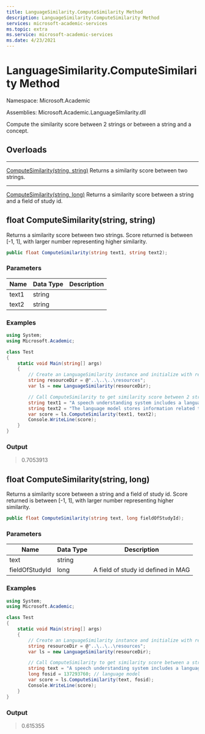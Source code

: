```yaml
---
title: LanguageSimilarity.ComputeSimilarity Method
description: LanguageSimilarity.ComputeSimilarity Method
services: microsoft-academic-services
ms.topic: extra
ms.service: microsoft-academic-services
ms.date: 4/23/2021
---
```

# LanguageSimilarity.ComputeSimilarity Method

Namespace: Microsoft.Academic

Assemblies: Microsoft.Academic.LanguageSimilarity.dll

Compute the similarity score between 2 strings or between a string and a concept.

## Overloads

---
[ComputeSimilarity(string, string)](#float-computesimilaritystring-string) Returns a similarity score between two strings.

---
[ComputeSimilarity(string, long)](#float-computesimilaritystring-long) Returns a similarity score between a string and a field of study id.

## float ComputeSimilarity(string, string)

Returns a similarity score between two strings. Score returned is between [-1, 1], with larger number representing higher similarity.

  ```C#
  public float ComputeSimilarity(string text1, string text2);
  ```

### Parameters

Name | Data Type | Description
--- | --- | ---
text1 | string | 
text2 | string | 

### Examples

  ```C#
  using System;
  using Microsoft.Academic;

  class Test
  {
      static void Main(string[] args)
      {
          // Create an LanguageSimilarity instance and initialize with resources
          string resourceDir = @"..\..\..\resources";
          var ls = new LanguageSimilarity(resourceDir);

          // Call ComputeSimilarity to get similarity score between 2 strings
          string text1 = "A speech understanding system includes a language model";
          string text2 = "The language model stores information related to words and semantic information";
          var score = ls.ComputeSimilarity(text1, text2);
          Console.WriteLine(score);
      }
  }
  ```

### Output

  > 0.7053913

## float ComputeSimilarity(string, long)

Returns a similarity score between a string and a field of study id. Score returned is between [-1, 1], with larger number representing higher similarity.

   ```C#
   public float ComputeSimilarity(string text, long fieldOfStudyId);
   ```

### Parameters

Name | Data Type | Description
--- | --- | ---
text | string |
fieldOfStudyId | long | A field of study id defined in MAG

### Examples

  ```C#
  using System;
  using Microsoft.Academic;

  class Test
  {
      static void Main(string[] args)
      {
          // Create an LanguageSimilarity instance and initialize with resources
          string resourceDir = @"..\..\..\resources";
          var ls = new LanguageSimilarity(resourceDir);

          // Call ComputeSimilarity to get similarity score between a string and a concept
          string text = "A speech understanding system includes a language model";
          long fosid = 137293760; // language model
          var score = ls.ComputeSimilarity(text, fosid);
          Console.WriteLine(score);
      }
  }
  ```

### Output

  > 0.615355
